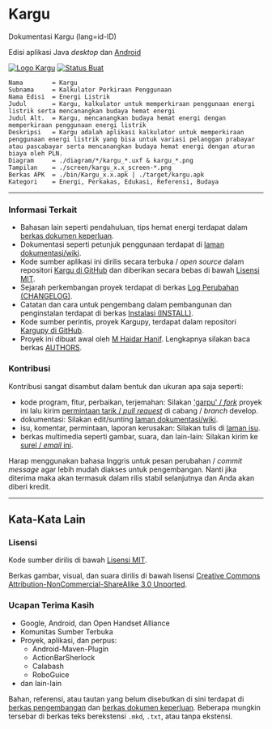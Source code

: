 Kargu
=====


Dokumentasi Kargu (lang=id-ID)

Edisi aplikasi Java _desktop_ dan [Android](http://android.com)

[![Logo Kargu](https://raw.github.com/mhaidarh/kargu/develop/assets/logo/kargu_logo_text-hor_small.png)](https://github.com/mhaidarh/kargu "Logo Kargu Berwarna")
[![Status Buat](https://secure.travis-ci.org/mhaidarh/kargu.png)](http://travis-ci.org/mhaidarh/kargu/ "Status pembuatan dari Travis CI")

```
Nama        = Kargu
Subnama     = Kalkulator Perkiraan Penggunaan
Nama Edisi  = Energi Listrik
Judul       = Kargu, kalkulator untuk memperkiraan penggunaan energi listrik serta mencanangkan budaya hemat energi
Judul Alt.  = Kargu, mencanangkan budaya hemat energi dengan memperkiraan penggunaan energi listrik
Deskripsi   = Kargu adalah aplikasi kalkulator untuk memperkiraan penggunaan energi listrik yang bisa untuk variasi pelanggan prabayar atau pascabayar serta mencanangkan budaya hemat energi dengan aturan biaya oleh PLN.
Diagram     = ./diagram/*/kargu_*.uxf & kargu_*.png
Tampilan    = ./screen/kargu_x.x_screen-*.png
Berkas APK  = ./bin/Kargu_x.x.apk | ./target/kargu.apk
Kategori    = Energi, Perkakas, Edukasi, Referensi, Budaya
```


*  *  *  *  *  *  *  *  *  *  *  *  *  *  *  *  *  *  *  *  *  *  *  *  *


### Informasi Terkait

- Bahasan lain seperti pendahuluan, tips hemat energi terdapat dalam [berkas dokumen keperluan](misc/docs/requirements.mkd).
- Dokumentasi seperti petunjuk penggunaan terdapat di [laman dokumentasi/wiki](https://github.com/mhaidarh/kargu/wiki).
- Kode sumber aplikasi ini dirilis secara terbuka / _open source_ dalam repositori [Kargu di GitHub](https://github.com/mhaidarh/kargu) dan diberikan secara bebas di bawah [Lisensi MIT](/LICENSE).
- Sejarah perkembangan proyek terdapat di berkas [Log Perubahan (CHANGELOG)](/CHANGELOG).
- Catatan dan cara untuk pengembang dalam pembangunan dan penginstalan terdapat di berkas [Instalasi (INSTALL)](/INSTALL).
- Kode sumber perintis, proyek Kargupy, terdapat dalam repositori [Kargupy di GitHub](https://github.com/mhaidarh/kargupy).
- Proyek ini dibuat awal oleh [M Haidar Hanif](https://github.com/mhaidarh). Lengkapnya silakan baca berkas [AUTHORS](AUTHORS).

### Kontribusi

Kontribusi sangat disambut dalam bentuk dan ukuran apa saja seperti:

- kode program, fitur, perbaikan, terjemahan: Silakan ['garpu' / _fork_](https://github.com/mhaidarh/kargu/fork_select) proyek ini lalu kirim [permintaan tarik / _pull request_](https://github.com/mhaidarh/kargu/pull/new/develop) di cabang / _branch_ develop.
- dokumentasi: Silakan edit/sunting [laman dokumentasi/wiki](https://github.com/mhaidarh/kargu/wiki).
- isu, komentar, permintaan, laporan kerusakan: Silakan tulis di [laman isu](https://github.com/mhaidarh/kargu/issues).
- berkas multimedia seperti gambar, suara, dan lain-lain: Silakan kirim ke [surel / _email_ ini](mailto:mhaidarhanif@gmail.com).

Harap menggunakan bahasa Inggris untuk pesan perubahan / _commit message_ agar lebih mudah diakses untuk pengembangan. Nanti jika diterima maka akan termasuk dalam rilis stabil selanjutnya dan Anda akan diberi kredit.


*  *  *  *  *  *  *  *  *  *  *  *  *  *  *  *  *  *  *  *  *  *  *  *  *


Kata-Kata Lain
--------------

### Lisensi

Kode sumber dirilis di bawah [Lisensi MIT](LICENSE).

Berkas gambar, visual, dan suara dirilis di bawah lisensi [Creative Commons Attribution-NonCommercial-ShareAlike 3.0 Unported](http://creativecommons.org/licenses/by-nc-sa/3.0).

### Ucapan Terima Kasih

- Google, Android, dan Open Handset Alliance
- Komunitas Sumber Terbuka
- Proyek, aplikasi, dan perpus:
  - Android-Maven-Plugin
  - ActionBarSherlock
  - Calabash
  - RoboGuice
- dan lain-lain

Bahan, referensi, atau tautan yang belum disebutkan di sini terdapat di [berkas pengembangan](misc/docs/development.mkd) dan [berkas dokumen keperluan](misc/docs/requirements.mkd). Beberapa mungkin tersebar di berkas teks berekstensi `.mkd`, `.txt`, atau tanpa ekstensi.

